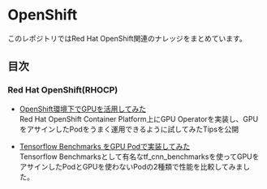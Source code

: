 # OpenShift
このレポジトリではRed Hat OpenShift関連のナレッジをまとめています。

## 目次
### Red Hat OpenShift(RHOCP)
- [OpenShift環境下でGPUを活用してみた](OpenShift/GPU_Operator)  
Red Hat OpenShift Container Platform上にGPU Operatorを実装し、GPUをアサインしたPodをうまく運用できるように試してみたTipsを公開

- [Tensorflow Benchmarks をGPU Podで実装してみた](OpenShift/Tensorflow_Benchmarks)  
Tensorflow Benchmarksとして有名なtf_cnn_benchmarksを使ってGPUをアサインしたPodとGPUを使わないPodの2種類で性能を比較してみました。
